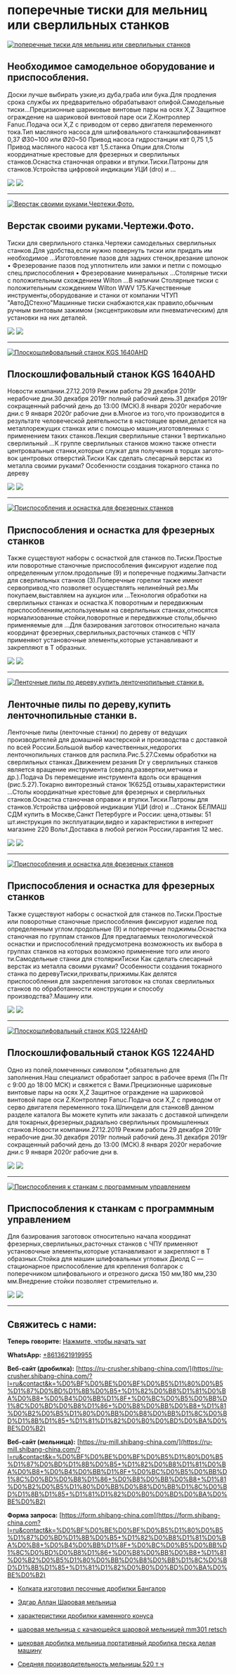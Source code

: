 # поперечные тиски для мельниц или сверлильных станков

<a href="https://swt.shibang-china.com/?l=ru&img&k=%D0%BF%D0%BE%D0%BF%D0%B5%D1%80%D0%B5%D1%87%D0%BD%D1%8B%D0%B5+%D1%82%D0%B8%D1%81%D0%BA%D0%B8+%D0%B4%D0%BB%D1%8F+%D0%BC%D0%B5%D0%BB%D1%8C%D0%BD%D0%B8%D1%86+%D0%B8%D0%BB%D0%B8+%D1%81%D0%B2%D0%B5%D1%80%D0%BB%D0%B8%D0%BB%D1%8C%D0%BD%D1%8B%D1%85+%D1%81%D1%82%D0%B0%D0%BD%D0%BA%D0%BE%D0%B2" target="_blank">![поперечные тиски для мельниц или сверлильных станков](http://static.shibang-china.com/all-800x300/117.jpg)</a>

## Необходимое самодельное оборудование и приспособления.
Доски лучше выбирать узкие,из дуба,граба или бука.Для продления срока службы их предварительно обрабатывают олифой.Самодельные тиски…Прецизионные шариковые винтовые пары на осях Х,Z Защитное ограждение на шариковой винтовой паре оси Z.Контроллер Fanuc.Подача оси Х,Z с приводом от серво двигателя переменного тока.Тип масляного насоса для шлифовального станкашлифованияквт 0,37 &#216;30~100 или &#216;20~50 Привод насоса гидростанции квт 0,75 1,5 Привод масляного насоса квт 1,5.станка Опции для.Столы координатные крестовые для фрезерных и сверлильных станков.Оснастка станочная оправки и втулки.Тиски.Патроны для станков.Устройства цифровой индикации УЦИ (dro) и …


<a href="https://whatsapp.shibangsoft.com/WhatsApp.php" target="_blank" title="WhatsApp">![](http://static.shibang-china.com/icon/whatsapp.png)</a> <a href="https://swt.shibang-china.com/?l=ru&icon&k=%D0%BF%D0%BE%D0%BF%D0%B5%D1%80%D0%B5%D1%87%D0%BD%D1%8B%D0%B5+%D1%82%D0%B8%D1%81%D0%BA%D0%B8+%D0%B4%D0%BB%D1%8F+%D0%BC%D0%B5%D0%BB%D1%8C%D0%BD%D0%B8%D1%86+%D0%B8%D0%BB%D0%B8+%D1%81%D0%B2%D0%B5%D1%80%D0%BB%D0%B8%D0%BB%D1%8C%D0%BD%D1%8B%D1%85+%D1%81%D1%82%D0%B0%D0%BD%D0%BA%D0%BE%D0%B2" target="_blank">![](http://static.shibang-china.com/icon/chat-ru.png)</a>

---

<a href="https://swt.shibang-china.com/?l=ru&img&k=%D0%BF%D0%BE%D0%BF%D0%B5%D1%80%D0%B5%D1%87%D0%BD%D1%8B%D0%B5+%D1%82%D0%B8%D1%81%D0%BA%D0%B8+%D0%B4%D0%BB%D1%8F+%D0%BC%D0%B5%D0%BB%D1%8C%D0%BD%D0%B8%D1%86+%D0%B8%D0%BB%D0%B8+%D1%81%D0%B2%D0%B5%D1%80%D0%BB%D0%B8%D0%BB%D1%8C%D0%BD%D1%8B%D1%85+%D1%81%D1%82%D0%B0%D0%BD%D0%BA%D0%BE%D0%B2" target="_blank">![Верстак своими руками.Чертежи.Фото.](http://static.shibang-china.com/all-800x300/81.jpg)</a>

## Верстак своими руками.Чертежи.Фото.
Тиски для сверлильного станка.Чертежи самодельных сверлильных станков.Для удобства,если нужно повернуть тиски или придать им необходимое …Изготовление пазов для задних стенок,врезание шпонок • Фрезерование пазов под уплотнитель или замки и петли с помощью спец.приспособления • Фрезерование минеральных …Столярные тиски с положительным схождением Wilton …В наличии Столярные тиски с положительным схождением Wilton WWV 175.Качественные инструменты,оборудование и станки от компании ЧТУП &quot;АвтоДСтехно&quot;Машинные тиски снабжаются,как правило,обычным ручным винтовым зажимом (эксцентриковым или пневматическим) для установки на них деталей.


<a href="https://whatsapp.shibangsoft.com/WhatsApp.php" target="_blank" title="WhatsApp">![](http://static.shibang-china.com/icon/whatsapp.png)</a> <a href="https://swt.shibang-china.com/?l=ru&icon&k=%D0%BF%D0%BE%D0%BF%D0%B5%D1%80%D0%B5%D1%87%D0%BD%D1%8B%D0%B5+%D1%82%D0%B8%D1%81%D0%BA%D0%B8+%D0%B4%D0%BB%D1%8F+%D0%BC%D0%B5%D0%BB%D1%8C%D0%BD%D0%B8%D1%86+%D0%B8%D0%BB%D0%B8+%D1%81%D0%B2%D0%B5%D1%80%D0%BB%D0%B8%D0%BB%D1%8C%D0%BD%D1%8B%D1%85+%D1%81%D1%82%D0%B0%D0%BD%D0%BA%D0%BE%D0%B2" target="_blank">![](http://static.shibang-china.com/icon/chat-ru.png)</a>

---

<a href="https://swt.shibang-china.com/?l=ru&img&k=%D0%BF%D0%BE%D0%BF%D0%B5%D1%80%D0%B5%D1%87%D0%BD%D1%8B%D0%B5+%D1%82%D0%B8%D1%81%D0%BA%D0%B8+%D0%B4%D0%BB%D1%8F+%D0%BC%D0%B5%D0%BB%D1%8C%D0%BD%D0%B8%D1%86+%D0%B8%D0%BB%D0%B8+%D1%81%D0%B2%D0%B5%D1%80%D0%BB%D0%B8%D0%BB%D1%8C%D0%BD%D1%8B%D1%85+%D1%81%D1%82%D0%B0%D0%BD%D0%BA%D0%BE%D0%B2" target="_blank">![Плоскошлифовальный станок KGS 1640AHD](http://static.shibang-china.com/all-800x300/316.jpg)</a>

## Плоскошлифовальный станок KGS 1640AHD
Новости компании.27.12.2019 Режим работы 29 декабря 2019г нерабочие дни.30 декабря 2019г полный рабочий день.31 декабря 2019г сокращенный рабочий день до 13:00 (МСК).8 января 2020г нерабочие дни.с 9 января 2020г рабочие дни в.Многое из того,что производится в результате человеческой деятельности в настоящее время,делается на металлорежущих станках или с помощью машин,изготовленных с применением таких станков.Лекция сверлильные станки 1 вертикально сверлильный …К группе сверлильных станков можно также отнести центро&#173;вальные станки,которые служат для получения в торцах загото&#173;вок центровых отверстий.Тиски Как сделать слесарный верстак из металла своими руками? Особенности создания токарного станка по дереву


<a href="https://whatsapp.shibangsoft.com/WhatsApp.php" target="_blank" title="WhatsApp">![](http://static.shibang-china.com/icon/whatsapp.png)</a> <a href="https://swt.shibang-china.com/?l=ru&icon&k=%D0%BF%D0%BE%D0%BF%D0%B5%D1%80%D0%B5%D1%87%D0%BD%D1%8B%D0%B5+%D1%82%D0%B8%D1%81%D0%BA%D0%B8+%D0%B4%D0%BB%D1%8F+%D0%BC%D0%B5%D0%BB%D1%8C%D0%BD%D0%B8%D1%86+%D0%B8%D0%BB%D0%B8+%D1%81%D0%B2%D0%B5%D1%80%D0%BB%D0%B8%D0%BB%D1%8C%D0%BD%D1%8B%D1%85+%D1%81%D1%82%D0%B0%D0%BD%D0%BA%D0%BE%D0%B2" target="_blank">![](http://static.shibang-china.com/icon/chat-ru.png)</a>

---

<a href="https://swt.shibang-china.com/?l=ru&img&k=%D0%BF%D0%BE%D0%BF%D0%B5%D1%80%D0%B5%D1%87%D0%BD%D1%8B%D0%B5+%D1%82%D0%B8%D1%81%D0%BA%D0%B8+%D0%B4%D0%BB%D1%8F+%D0%BC%D0%B5%D0%BB%D1%8C%D0%BD%D0%B8%D1%86+%D0%B8%D0%BB%D0%B8+%D1%81%D0%B2%D0%B5%D1%80%D0%BB%D0%B8%D0%BB%D1%8C%D0%BD%D1%8B%D1%85+%D1%81%D1%82%D0%B0%D0%BD%D0%BA%D0%BE%D0%B2" target="_blank">![Приспособления и оснастка для фрезерных станков](http://static.shibang-china.com/all-800x300/330.jpg)</a>

## Приспособления и оснастка для фрезерных станков
Также существуют наборы с оснасткой для станков по.Тиски.Простые или поворотные станочные приспособления фиксируют изделие под определенным углом.продольные (9) и поперечные поджимы.Запчасти для сверлильных станков (3).Поперечные горелки также имеют сервопривод,что позволяет осуществлять нелинейный рез.Мы покупаем,выставляем на аукцион или …Технология обработки на сверлильных станках и оснастка.К поворотным и передвижным приспособлениям,используемым на сверлильных станках,относятся нормализованные стойки,поворотные и передвижные столы,обычно применяемые для …Для базирования заготовок относительно начала координат фрезерных,сверлильных,расточных станков с ЧПУ применяют установочные элементы,которые устанавливают и закрепляют в T образныx.


<a href="https://whatsapp.shibangsoft.com/WhatsApp.php" target="_blank" title="WhatsApp">![](http://static.shibang-china.com/icon/whatsapp.png)</a> <a href="https://swt.shibang-china.com/?l=ru&icon&k=%D0%BF%D0%BE%D0%BF%D0%B5%D1%80%D0%B5%D1%87%D0%BD%D1%8B%D0%B5+%D1%82%D0%B8%D1%81%D0%BA%D0%B8+%D0%B4%D0%BB%D1%8F+%D0%BC%D0%B5%D0%BB%D1%8C%D0%BD%D0%B8%D1%86+%D0%B8%D0%BB%D0%B8+%D1%81%D0%B2%D0%B5%D1%80%D0%BB%D0%B8%D0%BB%D1%8C%D0%BD%D1%8B%D1%85+%D1%81%D1%82%D0%B0%D0%BD%D0%BA%D0%BE%D0%B2" target="_blank">![](http://static.shibang-china.com/icon/chat-ru.png)</a>

---

<a href="https://swt.shibang-china.com/?l=ru&img&k=%D0%BF%D0%BE%D0%BF%D0%B5%D1%80%D0%B5%D1%87%D0%BD%D1%8B%D0%B5+%D1%82%D0%B8%D1%81%D0%BA%D0%B8+%D0%B4%D0%BB%D1%8F+%D0%BC%D0%B5%D0%BB%D1%8C%D0%BD%D0%B8%D1%86+%D0%B8%D0%BB%D0%B8+%D1%81%D0%B2%D0%B5%D1%80%D0%BB%D0%B8%D0%BB%D1%8C%D0%BD%D1%8B%D1%85+%D1%81%D1%82%D0%B0%D0%BD%D0%BA%D0%BE%D0%B2" target="_blank">![Ленточные пилы по дереву,купить ленточнопильные станки в.](http://static.shibang-china.com/all-800x300/1357.jpg)</a>

## Ленточные пилы по дереву,купить ленточнопильные станки в.
Ленточные пилы (ленточные станки) по дереву от ведущих производителей для домашней мастерской и производства с доставкой по всей России.Большой выбор качественных,недорогих ленточнопильных станков для распила.Рис.5.27.Схемы обработки на сверлильных станках.Движением резания Dr у сверлильных станков является вращение инструмента (сверла,развертки,метчика и др.).Подача Ds перемещение инструмента вдоль оси вращения (рис.5.27).Токарно винторезный станок 1К625Д отзывы,характеристики …Столы координатные крестовые для фрезерных и сверлильных станков.Оснастка станочная оправки и втулки.Тиски.Патроны для станков.Устройства цифровой индикации УЦИ (dro) и …Станок БЕЛМАШ СДМ купить в Москве,Санкт Петербурге и России: цена,отзывы: 51 шт.инструкция по эксплуатации,видео и характеристики в интернет магазине 220 Вольт.Доставка в любой регион России,гарантия 12 мес.


<a href="https://whatsapp.shibangsoft.com/WhatsApp.php" target="_blank" title="WhatsApp">![](http://static.shibang-china.com/icon/whatsapp.png)</a> <a href="https://swt.shibang-china.com/?l=ru&icon&k=%D0%BF%D0%BE%D0%BF%D0%B5%D1%80%D0%B5%D1%87%D0%BD%D1%8B%D0%B5+%D1%82%D0%B8%D1%81%D0%BA%D0%B8+%D0%B4%D0%BB%D1%8F+%D0%BC%D0%B5%D0%BB%D1%8C%D0%BD%D0%B8%D1%86+%D0%B8%D0%BB%D0%B8+%D1%81%D0%B2%D0%B5%D1%80%D0%BB%D0%B8%D0%BB%D1%8C%D0%BD%D1%8B%D1%85+%D1%81%D1%82%D0%B0%D0%BD%D0%BA%D0%BE%D0%B2" target="_blank">![](http://static.shibang-china.com/icon/chat-ru.png)</a>

---

<a href="https://swt.shibang-china.com/?l=ru&img&k=%D0%BF%D0%BE%D0%BF%D0%B5%D1%80%D0%B5%D1%87%D0%BD%D1%8B%D0%B5+%D1%82%D0%B8%D1%81%D0%BA%D0%B8+%D0%B4%D0%BB%D1%8F+%D0%BC%D0%B5%D0%BB%D1%8C%D0%BD%D0%B8%D1%86+%D0%B8%D0%BB%D0%B8+%D1%81%D0%B2%D0%B5%D1%80%D0%BB%D0%B8%D0%BB%D1%8C%D0%BD%D1%8B%D1%85+%D1%81%D1%82%D0%B0%D0%BD%D0%BA%D0%BE%D0%B2" target="_blank">![Приспособления и оснастка для фрезерных станков](http://static.shibang-china.com/all-800x300/805.jpg)</a>

## Приспособления и оснастка для фрезерных станков
Также существуют наборы с оснасткой для станков по.Тиски.Простые или поворотные станочные приспособления фиксируют изделие под определенным углом.продольные (9) и поперечные поджимы.Оснастка станочная по группам станков Для предлагаемых технологической оснастки и приспособлений предусмотрена возможность их выбора в группах станков на которых возможно применение того или иного ти.Самодельные станки для столяркиТиски Как сделать слесарный верстак из металла своими руками? Особенности создания токарного станка по деревуТиски,прихваты,прижимы.Как делятся приспособления для закрепления заготовок на столах сверлильных станков по обработанности конструкции и способу производства?.Машину или.


<a href="https://whatsapp.shibangsoft.com/WhatsApp.php" target="_blank" title="WhatsApp">![](http://static.shibang-china.com/icon/whatsapp.png)</a> <a href="https://swt.shibang-china.com/?l=ru&icon&k=%D0%BF%D0%BE%D0%BF%D0%B5%D1%80%D0%B5%D1%87%D0%BD%D1%8B%D0%B5+%D1%82%D0%B8%D1%81%D0%BA%D0%B8+%D0%B4%D0%BB%D1%8F+%D0%BC%D0%B5%D0%BB%D1%8C%D0%BD%D0%B8%D1%86+%D0%B8%D0%BB%D0%B8+%D1%81%D0%B2%D0%B5%D1%80%D0%BB%D0%B8%D0%BB%D1%8C%D0%BD%D1%8B%D1%85+%D1%81%D1%82%D0%B0%D0%BD%D0%BA%D0%BE%D0%B2" target="_blank">![](http://static.shibang-china.com/icon/chat-ru.png)</a>

---

<a href="https://swt.shibang-china.com/?l=ru&img&k=%D0%BF%D0%BE%D0%BF%D0%B5%D1%80%D0%B5%D1%87%D0%BD%D1%8B%D0%B5+%D1%82%D0%B8%D1%81%D0%BA%D0%B8+%D0%B4%D0%BB%D1%8F+%D0%BC%D0%B5%D0%BB%D1%8C%D0%BD%D0%B8%D1%86+%D0%B8%D0%BB%D0%B8+%D1%81%D0%B2%D0%B5%D1%80%D0%BB%D0%B8%D0%BB%D1%8C%D0%BD%D1%8B%D1%85+%D1%81%D1%82%D0%B0%D0%BD%D0%BA%D0%BE%D0%B2" target="_blank">![Плоскошлифовальный станок KGS 1224AHD](http://static.shibang-china.com/all-800x300/1226.jpg)</a>

## Плоскошлифовальный станок KGS 1224AHD
Одно из полей,помеченных символом *,обязательно для заполнения.Наш специалист обработает запрос в рабочее время (Пн Пт с 9:00 до 18:00 МСК) и свяжется с Вами.Прецизионные шариковые винтовые пары на осях Х,Z Защитное ограждение на шариковой винтовой паре оси Z.Контроллер Fanuc.Подача оси Х,Z с приводом от серво двигателя переменного тока.Шпиндели для станковВ данном разделе каталога Вы можете купить или заказать с доставкой шпиндели для токарных,фрезерных,радиально сверлильных промышленных станков.Новости компании.27.12.2019 Режим работы 29 декабря 2019г нерабочие дни.30 декабря 2019г полный рабочий день.31 декабря 2019г сокращенный рабочий день до 13:00 (МСК).8 января 2020г нерабочие дни.с 9 января 2020г рабочие дни в.


<a href="https://whatsapp.shibangsoft.com/WhatsApp.php" target="_blank" title="WhatsApp">![](http://static.shibang-china.com/icon/whatsapp.png)</a> <a href="https://swt.shibang-china.com/?l=ru&icon&k=%D0%BF%D0%BE%D0%BF%D0%B5%D1%80%D0%B5%D1%87%D0%BD%D1%8B%D0%B5+%D1%82%D0%B8%D1%81%D0%BA%D0%B8+%D0%B4%D0%BB%D1%8F+%D0%BC%D0%B5%D0%BB%D1%8C%D0%BD%D0%B8%D1%86+%D0%B8%D0%BB%D0%B8+%D1%81%D0%B2%D0%B5%D1%80%D0%BB%D0%B8%D0%BB%D1%8C%D0%BD%D1%8B%D1%85+%D1%81%D1%82%D0%B0%D0%BD%D0%BA%D0%BE%D0%B2" target="_blank">![](http://static.shibang-china.com/icon/chat-ru.png)</a>

---

<a href="https://swt.shibang-china.com/?l=ru&img&k=%D0%BF%D0%BE%D0%BF%D0%B5%D1%80%D0%B5%D1%87%D0%BD%D1%8B%D0%B5+%D1%82%D0%B8%D1%81%D0%BA%D0%B8+%D0%B4%D0%BB%D1%8F+%D0%BC%D0%B5%D0%BB%D1%8C%D0%BD%D0%B8%D1%86+%D0%B8%D0%BB%D0%B8+%D1%81%D0%B2%D0%B5%D1%80%D0%BB%D0%B8%D0%BB%D1%8C%D0%BD%D1%8B%D1%85+%D1%81%D1%82%D0%B0%D0%BD%D0%BA%D0%BE%D0%B2" target="_blank">![Приспособления к станкам с программным управлением](http://static.shibang-china.com/all-800x300/661.jpg)</a>

## Приспособления к станкам с программным управлением
Для базирования заготовок относительно начала координат фрезерных,сверлильных,расточных станков с ЧПУ применяют установочные элементы,которые устанавливают и закрепляют в T образныx.Стойка для машин шлифовальных угловых Диолд С ― стационарное приспособление для крепления болгарок с поперечником шлифовального и отрезного диска 150 мм,180 мм,230 мм.Внедрение стойки позволяет стремительно и.

<a href="https://whatsapp.shibangsoft.com/WhatsApp.php" target="_blank" title="WhatsApp">![](http://static.shibang-china.com/icon/whatsapp.png)</a> <a href="https://swt.shibang-china.com/?l=ru&icon&k=%D0%BF%D0%BE%D0%BF%D0%B5%D1%80%D0%B5%D1%87%D0%BD%D1%8B%D0%B5+%D1%82%D0%B8%D1%81%D0%BA%D0%B8+%D0%B4%D0%BB%D1%8F+%D0%BC%D0%B5%D0%BB%D1%8C%D0%BD%D0%B8%D1%86+%D0%B8%D0%BB%D0%B8+%D1%81%D0%B2%D0%B5%D1%80%D0%BB%D0%B8%D0%BB%D1%8C%D0%BD%D1%8B%D1%85+%D1%81%D1%82%D0%B0%D0%BD%D0%BA%D0%BE%D0%B2" target="_blank">![](http://static.shibang-china.com/icon/chat-ru.png)</a>

---
## Свяжитесь с нами:

**Теперь говорите:** [Нажмите, чтобы начать чат](https://swt.shibang-china.com?l=ru&contact&k=%D0%BF%D0%BE%D0%BF%D0%B5%D1%80%D0%B5%D1%87%D0%BD%D1%8B%D0%B5+%D1%82%D0%B8%D1%81%D0%BA%D0%B8+%D0%B4%D0%BB%D1%8F+%D0%BC%D0%B5%D0%BB%D1%8C%D0%BD%D0%B8%D1%86+%D0%B8%D0%BB%D0%B8+%D1%81%D0%B2%D0%B5%D1%80%D0%BB%D0%B8%D0%BB%D1%8C%D0%BD%D1%8B%D1%85+%D1%81%D1%82%D0%B0%D0%BD%D0%BA%D0%BE%D0%B2)

**WhatsApp:**  [+8613621919955](https://whatsapp.shibangsoft.com/WhatsApp.php)

**Веб-сайт (дробилка):** [https://ru-crusher.shibang-china.com/](https://ru-crusher.shibang-china.com/?l=ru&contact&k=%D0%BF%D0%BE%D0%BF%D0%B5%D1%80%D0%B5%D1%87%D0%BD%D1%8B%D0%B5+%D1%82%D0%B8%D1%81%D0%BA%D0%B8+%D0%B4%D0%BB%D1%8F+%D0%BC%D0%B5%D0%BB%D1%8C%D0%BD%D0%B8%D1%86+%D0%B8%D0%BB%D0%B8+%D1%81%D0%B2%D0%B5%D1%80%D0%BB%D0%B8%D0%BB%D1%8C%D0%BD%D1%8B%D1%85+%D1%81%D1%82%D0%B0%D0%BD%D0%BA%D0%BE%D0%B2)

**Веб-сайт (мельница):** [https://ru-mill.shibang-china.com/](https://ru-mill.shibang-china.com/?l=ru&contact&k=%D0%BF%D0%BE%D0%BF%D0%B5%D1%80%D0%B5%D1%87%D0%BD%D1%8B%D0%B5+%D1%82%D0%B8%D1%81%D0%BA%D0%B8+%D0%B4%D0%BB%D1%8F+%D0%BC%D0%B5%D0%BB%D1%8C%D0%BD%D0%B8%D1%86+%D0%B8%D0%BB%D0%B8+%D1%81%D0%B2%D0%B5%D1%80%D0%BB%D0%B8%D0%BB%D1%8C%D0%BD%D1%8B%D1%85+%D1%81%D1%82%D0%B0%D0%BD%D0%BA%D0%BE%D0%B2)

**Форма запроса:** [https://form.shibang-china.com](https://form.shibang-china.com?l=ru&contact&k=%D0%BF%D0%BE%D0%BF%D0%B5%D1%80%D0%B5%D1%87%D0%BD%D1%8B%D0%B5+%D1%82%D0%B8%D1%81%D0%BA%D0%B8+%D0%B4%D0%BB%D1%8F+%D0%BC%D0%B5%D0%BB%D1%8C%D0%BD%D0%B8%D1%86+%D0%B8%D0%BB%D0%B8+%D1%81%D0%B2%D0%B5%D1%80%D0%BB%D0%B8%D0%BB%D1%8C%D0%BD%D1%8B%D1%85+%D1%81%D1%82%D0%B0%D0%BD%D0%BA%D0%BE%D0%B2)

* [Колката изготовил песочные дробилки Бангалор](../121/%D0%9A%D0%BE%D0%BB%D0%BA%D0%B0%D1%82%D0%B0%20%D0%B8%D0%B7%D0%B3%D0%BE%D1%82%D0%BE%D0%B2%D0%B8%D0%BB%20%D0%BF%D0%B5%D1%81%D0%BE%D1%87%D0%BD%D1%8B%D0%B5%20%D0%B4%D1%80%D0%BE%D0%B1%D0%B8%D0%BB%D0%BA%D0%B8%20%D0%91%D0%B0%D0%BD%D0%B3%D0%B0%D0%BB%D0%BE%D1%80.md)

* [Эдгар Аллан Шаровая мельница](../123/%D0%AD%D0%B4%D0%B3%D0%B0%D1%80%20%D0%90%D0%BB%D0%BB%D0%B0%D0%BD%20%D0%A8%D0%B0%D1%80%D0%BE%D0%B2%D0%B0%D1%8F%20%D0%BC%D0%B5%D0%BB%D1%8C%D0%BD%D0%B8%D1%86%D0%B0.md)

* [характеристики дробилки каменного конуса](../121/%D1%85%D0%B0%D1%80%D0%B0%D0%BA%D1%82%D0%B5%D1%80%D0%B8%D1%81%D1%82%D0%B8%D0%BA%D0%B8%20%D0%B4%D1%80%D0%BE%D0%B1%D0%B8%D0%BB%D0%BA%D0%B8%20%D0%BA%D0%B0%D0%BC%D0%B5%D0%BD%D0%BD%D0%BE%D0%B3%D0%BE%20%D0%BA%D0%BE%D0%BD%D1%83%D1%81%D0%B0.md)

* [шаровая мельница с качающейся шаровой мельницей mm301 retsch](../121/%D1%88%D0%B0%D1%80%D0%BE%D0%B2%D0%B0%D1%8F%20%D0%BC%D0%B5%D0%BB%D1%8C%D0%BD%D0%B8%D1%86%D0%B0%20%D1%81%20%D0%BA%D0%B0%D1%87%D0%B0%D1%8E%D1%89%D0%B5%D0%B9%D1%81%D1%8F%20%D1%88%D0%B0%D1%80%D0%BE%D0%B2%D0%BE%D0%B9%20%D0%BC%D0%B5%D0%BB%D1%8C%D0%BD%D0%B8%D1%86%D0%B5%D0%B9%20mm301%20retsch.md)

* [щековая дробилка мельница портативный дробилка песка делая машину](../123/%D1%89%D0%B5%D0%BA%D0%BE%D0%B2%D0%B0%D1%8F%20%D0%B4%D1%80%D0%BE%D0%B1%D0%B8%D0%BB%D0%BA%D0%B0%20%D0%BC%D0%B5%D0%BB%D1%8C%D0%BD%D0%B8%D1%86%D0%B0%20%D0%BF%D0%BE%D1%80%D1%82%D0%B0%D1%82%D0%B8%D0%B2%D0%BD%D1%8B%D0%B9%20%D0%B4%D1%80%D0%BE%D0%B1%D0%B8%D0%BB%D0%BA%D0%B0%20%D0%BF%D0%B5%D1%81%D0%BA%D0%B0%20%D0%B4%D0%B5%D0%BB%D0%B0%D1%8F%20%D0%BC%D0%B0%D1%88%D0%B8%D0%BD%D1%83.md)

* [Средняя производительность мельницы 520 т  ч](../122/%D0%A1%D1%80%D0%B5%D0%B4%D0%BD%D1%8F%D1%8F%20%D0%BF%D1%80%D0%BE%D0%B8%D0%B7%D0%B2%D0%BE%D0%B4%D0%B8%D1%82%D0%B5%D0%BB%D1%8C%D0%BD%D0%BE%D1%81%D1%82%D1%8C%20%D0%BC%D0%B5%D0%BB%D1%8C%D0%BD%D0%B8%D1%86%D1%8B%20520%20%D1%82%20%20%D1%87.md)